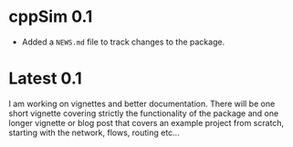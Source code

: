 # cppSim 0.1

* Added a `NEWS.md` file to track changes to the package.

# Latest 0.1

I am working on vignettes and better documentation. There will be one short vignette covering strictly the functionality of the package and one longer vignette or blog post that covers an example project from scratch, starting with the network, flows, routing etc... 
